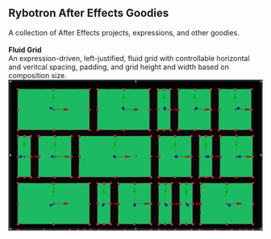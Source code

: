 Rybotron After Effects Goodies
------------------------------------------
A collection of After Effects projects, expressions, and other goodies.
<br />
<br />
**Fluid Grid**
<br />
An expression-driven, left-justified, fluid grid with controllable horizontal and veritcal spacing, padding, and grid height and width based on composition size.
<br />
<img src="/fluidGrid/images/fluidGrid.png" height="300">

